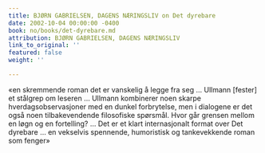 ```yaml
---
title: BJØRN GABRIELSEN, DAGENS NÆRINGSLIV on Det dyrebare
date: 2002-10-04 00:00:00 -0400
book: no/books/det-dyrebare.md
attribution: BJØRN GABRIELSEN, DAGENS NÆRINGSLIV
link_to_original: ''
featured: false
weight: ''

---
```

«en skremmende roman det er vanskelig å legge fra seg … Ullmann \[fester\] et stålgrep om leseren … Ullmann kombinerer noen skarpe hverdagsobservasjoner med en dunkel forbrytelse, men i dialogene er det også noen tilbakevendende filosofiske spørsmål. Hvor går grensen mellom en løgn og en fortelling? … Det er et klart internasjonalt format over Det dyrebare … en vekselvis spennende, humoristisk og tankevekkende roman som fenger»